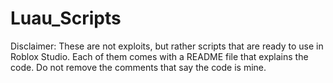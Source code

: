 # Luau_Scripts
Disclaimer: These are not exploits, but rather scripts that are ready to use in Roblox Studio. Each of them comes with a README file that explains the code. Do not remove the comments that say the code is mine.
